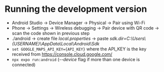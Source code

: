 # Running the development version

- Android Studio -> Device Manager -> Physical -> Pair using Wi-Fi
- Phone -> Settings -> Wireless debugging -> Pair device with QR code -> scan the code shown in previous step
- ./android -> create file _local.properties_ -> paste _sdk.dir=C:\\Users\\{USERNAME}\\AppData\\Local\\Android\\Sdk_
- `set GOOGLE_MAPS_API_KEY={API_KEY}` where the API_KEY is the key received from https://console.cloud.google.com/
- `npx expo run:android` (_--device_ flag if more than one device is connected)
